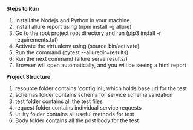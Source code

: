 **Steps to Run**

1. Install the Nodejs and Python in your machine.
2. Install allure report using (npm install -g allure)
3. Go to the root project root directory and run (pip3 install -r requirements.txt)
4. Activate the virtualenv using (source bin/activate)
5. Run the command (pytest --alluredir=results)
6. Run the next command (allure serve results/)
7. Browser will open automatically, and you will be seeing a html report

**Project Structure**

1. resource folder contains 'config.ini', which holds base url for the test
2. schemas folder contains schema for service schema validation
3. test folder contains all the test files
4. request folder contains individual service requests
5. utility folder contains all useful methods for test
6. Body folder contains all the post body for the test